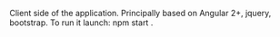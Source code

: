Client side of the application.
Principally based on Angular 2+, jquery, bootstrap.
To run it launch:
npm start
.
